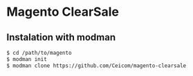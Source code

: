 # Magento ClearSale

## Instalation with modman

```sh
$ cd /path/to/magento
$ modman init
$ modman clone https://github.com/Ceicom/magento-clearsale
```
